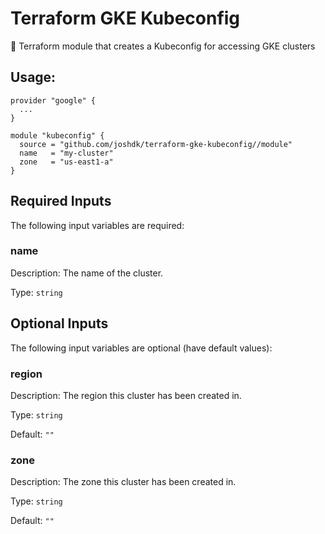 # Terraform GKE Kubeconfig

📝 Terraform module that creates a Kubeconfig for accessing GKE clusters

## Usage:

```hcl
provider "google" {
  ...
}

module "kubeconfig" {
  source = "github.com/joshdk/terraform-gke-kubeconfig//module"
  name   = "my-cluster"
  zone   = "us-east1-a"
}
```

## Required Inputs

The following input variables are required:

### name

Description: The name of the cluster.

Type: `string`

## Optional Inputs

The following input variables are optional (have default values):

### region

Description: The region this cluster has been created in.

Type: `string`

Default: `""`

### zone

Description: The zone this cluster has been created in.

Type: `string`

Default: `""`

